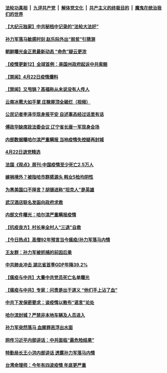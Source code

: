 

####  [法轮功真相](../../../../basic/blob/master/README.md?t=04231331) &nbsp;|&nbsp; [九评共产党](../../../../9ping.md/blob/master/README.md?t=04231331) &nbsp;|&nbsp; [解体党文化](../../../../jtdwh.md/blob/master/README.md?t=04231331)  &nbsp;|&nbsp; [共产主义的终极目的](../../../../gczydzjmd.md/blob/master/README.md?t=04231331) &nbsp;|&nbsp; [魔鬼在统治我们的世界](../../../../mgztzwmdsj.md/blob/master/README.md?t=04231331) 

#### [【大纪元独家】中共秘档中记录的“法轮大法好”](../pages/prog204/a102829504.md?t=04231331) 

#### [孙力军落马敏感时刻 赵乐际外出“脱贫”引猜测](../pages/prog204/a102829612.md?t=04231331) 

#### [朝鲜曝光金正恩最新动态 “命危”疑云更浓](../pages/prog204/a102829561.md?t=04231331) 

#### [【疫情更新12】全球首例：美国州政府起诉中共索赔](../pages/prog204/a102826938.md?t=04231331) 


#### [【禁闻】4月22日疫情爆料](../pages/prog204/a102829444.md?t=04231331) 

#### [【禁闻】又甩锅？高福称从未说没有人传人](../pages/prog204/a102829393.md?t=04231331) 

#### [云南冰雹大如手掌 庄稼屋顶全砸烂（视频）](../pages/prog204/a102829358.md?t=04231331) 

#### [公民记者李泽华现身报平安 自述事态经过话里有话](../pages/prog204/a102829345.md?t=04231331) 

#### [傅政华缺席政法委会议 辽宁省长唐一军现身会场](../pages/prog204/a102829307.md?t=04231331) 

#### [内部数据曝哈尔滨严重瞒报 当地疫情失控疑再封城](../pages/prog204/a102829295.md?t=04231331) 

#### [4月22日退党精选](../pages/prog204/a102829320.md?t=04231331) 

#### [法国《观点》周刊:中国疫情至少死亡2.5万人](../pages/prog204/a102829248.md?t=04231331) 

#### [嫁祸境外？被指哈市群感源头 韩女5检均阴性](../pages/prog204/a102829224.md?t=04231331) 

#### [为黑美国口不择言？胡锡进称“坦克人”是英雄](../pages/prog204/a102829112.md?t=04231331) 

#### [武汉酒店联名发函向政府求救](../pages/prog204/a102828994.md?t=04231331) 

#### [内部文件曝光：哈尔滨严重瞒报疫情](../pages/prog204/a102829003.md?t=04231331) 

#### [【抗疫良方】村长率全村人“三退”自救](../pages/prog204/a102828955.md?t=04231331) 

#### [【今日热点】高僧92年预言当今瘟疫/孙力军落马内情](../pages/prog204/a102828880.md?t=04231331) 

#### [王友群：孙力军被抓捕的前因后果](../pages/prog204/a102828945.md?t=04231331) 

#### [中共肺炎冲击 湖北省首季GDP年降39.2%](../pages/prog204/a102828917.md?t=04231331) 

#### [【瘟疫与中共】大量中共党员死亡名单曝光](../pages/prog204/a102828865.md?t=04231331) 

#### [【瘟疫与中共】专家：问责是出于道义 “他们手上沾了血”](../pages/prog204/a102828848.md?t=04231331) 

#### [中共下发保密要求：谈疫情以散布“谣言”论处](../pages/prog204/a102828832.md?t=04231331) 

#### [哈尔滨封城？严禁非本地车辆及人员进入](../pages/prog204/a102828820.md?t=04231331) 

#### [孙力军突然落马 血腥罪恶浮出水面](../pages/prog204/a102828788.md?t=04231331) 

#### [网传习近平内部讲话：中共面临“最危险结果”](../pages/prog204/a102828791.md?t=04231331) 

#### [特勤局长王小洪内部讲话 透露孙力军落马内情](../pages/prog204/a102828742.md?t=04231331) 

#### [台湾命理师：今年有四波疫情 年底更严重](../pages/prog204/a102828734.md?t=04231331) 

